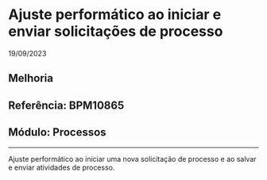 # Ajuste performático ao iniciar e enviar solicitações de processo
19/09/2023
## Melhoria
## Referência: BPM10865
## Módulo: Processos
***

Ajuste performático ao iniciar uma nova solicitação de processo e ao salvar e enviar atividades de processo.